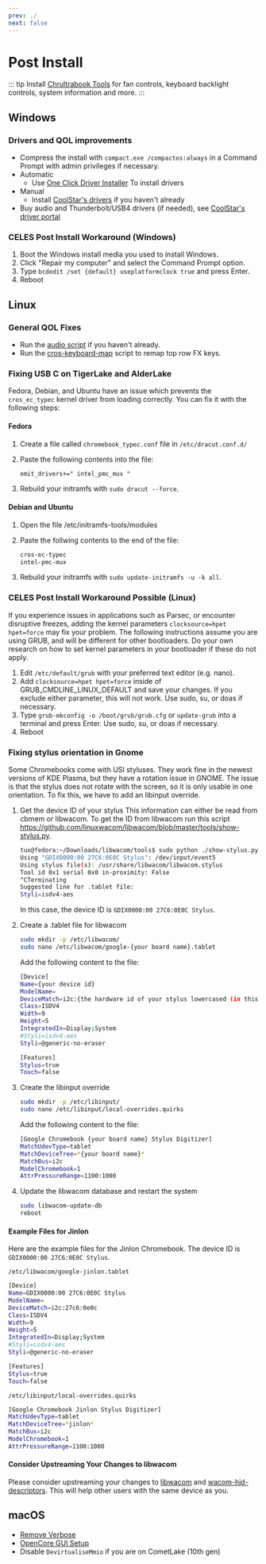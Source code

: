 ```yaml
---
prev: ./
next: false
---
```


# Post Install

::: tip
Install [Chrultrabook Tools](https://github.com/death7654/Chrultrabook-Tools/releases) for fan controls, keyboard backlight controls, system information and more.
:::

## Windows

### Drivers and QOL improvements

- Compress the install with `compact.exe /compactos:always` in a Command Prompt with admin privileges if necessary.
- Automatic
   * Use [One Click Driver Installer](https://github.com/death7654/Chromebook-Driver-Installer) To install drivers
- Manual
   * Install [CoolStar's drivers](https://coolstar.org/chromebook/windows-install.html) if you haven't already
- Buy audio and Thunderbolt/USB4 drivers (if needed), see [CoolStar's driver portal](https://coolstar.org/chromebook/driverlicense/login.html)

### CELES Post Install Workaround (Windows)

1. Boot the Windows install media you used to install Windows.
2. Click "Repair my computer" and select the Command Prompt option.
3. Type `bcdedit /set {default} useplatformclock true` and press Enter.
4. Reboot

## Linux

### General QOL Fixes

- Run the [audio script](https://github.com/WeirdTreeThing/chromebook-linux-audio) if you haven't already.
- Run the [cros-keyboard-map](https://github.com/WeirdTreeThing/cros-keyboard-map) script to remap top row FX keys.

### Fixing USB C on TigerLake and AlderLake

Fedora, Debian, and Ubuntu have an issue which prevents the `cros_ec_typec` kernel driver from loading correctly. You can fix it with the following steps:

#### Fedora

1. Create a file called `chromebook_typec.conf` file in `/etc/dracut.conf.d/`
2. Paste the following contents into the file:

   ```txt
   omit_drivers+=" intel_pmc_mux "
   ```

3. Rebuild your initramfs with `sudo dracut --force`.

#### Debian and Ubuntu

1. Open the file /etc/initramfs-tools/modules 
2. Paste the follwing contents to the end of the file:

   ```txt
   cros-ec-typec
   intel-pmc-mux
   ```

3. Rebuild your initramfs with `sudo update-initramfs -u -k all`.

### CELES Post Install Workaround Possible (Linux)

If you experience issues in applications such as Parsec, or encounter disruptive freezes, adding the kernel parameters `clocksource=hpet hpet=force` may fix your problem. The following instructions assume you are using GRUB, and will be different for other bootloaders. Do your own research on how to set kernel parameters in your bootloader if these do not apply.

1. Edit `/etc/default/grub` with your preferred text editor (e.g. nano).
2. Add `clocksource=hpet hpet=force` inside of GRUB_CMDLINE_LINUX_DEFAULT and save your changes. If you exclude either parameter, this will not work. Use sudo, su, or doas if necessary.
3. Type `grub-mkconfig -o /boot/grub/grub.cfg` or `update-grub` into a terminal and press Enter. Use sudo, su, or doas if necessary.
4. Reboot

### Fixing stylus orientation in Gnome

Some Chromebooks come with USI styluses. They work fine in the newest versions of KDE Plasma, but they have a rotation issue in GNOME. The issue is that the stylus does not rotate with the screen, so it is only usable in one orientation. To fix this, we have to add an libinput override.

1. Get the device ID of your stylus
   This information can either be read from cbmem or libwacom.
   To get the ID from libwacom run this script https://github.com/linuxwacom/libwacom/blob/master/tools/show-stylus.py.
   ``` bash
   tux@fedora:~/Downloads/libwacom/tools$ sudo python ./show-stylus.py 
   Using "GDIX0000:00 27C6:0E0C Stylus": /dev/input/event5
   Using stylus file(s): /usr/share/libwacom/libwacom.stylus
   Tool id 0x1 serial 0x0 in-proximity: False 
   ^CTerminating
   Suggested line for .tablet file:
   Styli=isdv4-aes
   ```
   In this case, the device ID is `GDIX0000:00 27C6:0E0C Stylus`.

2. Create a .tablet file for libwacom
   ``` bash
   sudo mkdir -p /etc/libwacom/
   sudo nano /etc/libwacom/google-{your board name}.tablet
   ```
   Add the following content to the file:
   ``` bash
   [Device]
   Name={your device id}
   ModelName=
   DeviceMatch=i2c:{the hardware id of your stylus lowercased (in this case 27c6:0e0c)}
   Class=ISDV4
   Width=9
   Height=5
   IntegratedIn=Display;System
   #Styli=isdv4-aes
   Styli=@generic-no-eraser

   [Features]
   Stylus=true
   Touch=false
   ```
3. Create the libinput override
   ``` bash
   sudo mkdir -p /etc/libinput/
   sudo nano /etc/libinput/local-overrides.quirks
   ```
   Add the following content to the file:
   ``` bash
   [Google Chromebook {your board name} Stylus Digitizer]
   MatchUdevType=tablet
   MatchDeviceTree=*{your board name}*
   MatchBus=i2c
   ModelChromebook=1
   AttrPressureRange=1100:1000
   ```
4. Update the libwacom database and restart the system
   ``` bash
   sudo libwacom-update-db
   reboot
   ```

#### Example Files for Jinlon
Here are the example files for the Jinlon Chromebook. The device ID is `GDIX0000:00 27C6:0E0C Stylus`.

`/etc/libwacom/google-jinlon.tablet`
``` bash
[Device]
Name=GDIX0000:00 27C6:0E0C Stylus
ModelName=
DeviceMatch=i2c:27c6:0e0c
Class=ISDV4
Width=9
Height=5
IntegratedIn=Display;System
#Styli=isdv4-aes
Styli=@generic-no-eraser

[Features]
Stylus=true
Touch=false
```

`/etc/libinput/local-overrides.quirks`
``` bash
[Google Chromebook Jinlon Stylus Digitizer]
MatchUdevType=tablet
MatchDeviceTree=*jinlon*
MatchBus=i2c
ModelChromebook=1
AttrPressureRange=1100:1000
```
#### Consider Upstreaming Your Changes to libwacom
Please consider upstreaming your changes to [libwacom](https://github.com/linuxwacom/libwacom) and [wacom-hid-descriptors](https://github.com/linuxwacom/wacom-hid-descriptors). This will help other users with the same device as you. 


## macOS 

- [Remove Verbose](https://dortania.github.io/OpenCore-Post-Install/cosmetic/verbose.html#macos-decluttering)
- [OpenCore GUI Setup](https://dortania.github.io/OpenCore-Post-Install/cosmetic/gui.html#setting-up-opencore-s-gui)
- Disable `DevirtualiseMmio` if you are on CometLake (10th gen)
